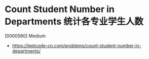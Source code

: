 # Count Student Number in Departments 统计各专业学生人数

[0000580] Medium

- https://leetcode-cn.com/problems/count-student-number-in-departments/
